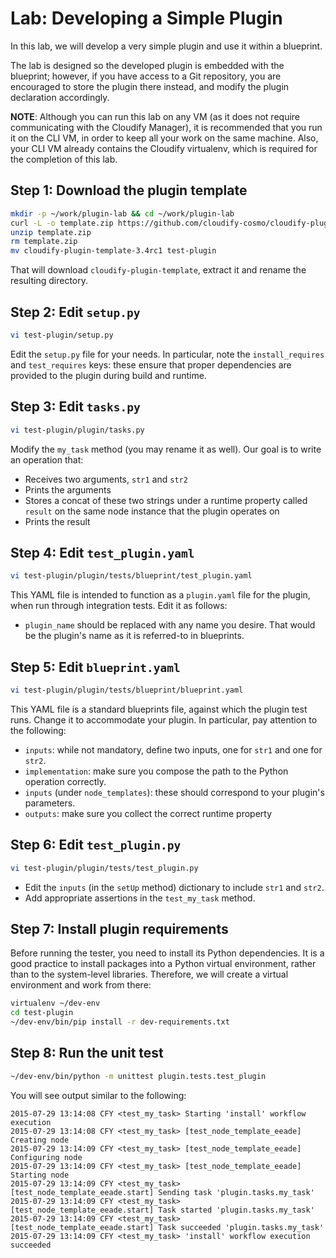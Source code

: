 # Lab: Developing a Simple Plugin

In this lab, we will develop a very simple plugin and use it within a blueprint.

The lab is designed so the developed plugin is embedded with the blueprint; however, if you have access to a Git repository, you are encouraged to store the plugin there instead, and modify the plugin declaration accordingly.

**NOTE**: Although you can run this lab on any VM (as it does not require communicating with the Cloudify Manager), it is recommended that you run it on the
CLI VM, in order to keep all your work on the same machine. Also, your CLI VM already contains the Cloudify virtualenv, which is required for the completion of this lab. 

## Step 1: Download the plugin template

```bash
mkdir -p ~/work/plugin-lab && cd ~/work/plugin-lab
curl -L -o template.zip https://github.com/cloudify-cosmo/cloudify-plugin-template/archive/3.4rc1.zip
unzip template.zip
rm template.zip
mv cloudify-plugin-template-3.4rc1 test-plugin
```

That will download `cloudify-plugin-template`, extract it and rename the resulting directory.

## Step 2: Edit `setup.py`

```bash
vi test-plugin/setup.py
```

Edit the `setup.py` file for your needs. In particular, note the `install_requires` and `test_requires` keys: these ensure that proper dependencies are provided to the plugin during build and runtime.

## Step 3: Edit `tasks.py`

```bash
vi test-plugin/plugin/tasks.py
```

Modify the `my_task` method (you may rename it as well). Our goal is to write an operation that:

* Receives two arguments, `str1` and `str2`
* Prints the arguments
* Stores a concat of these two strings under a runtime property called `result` on the same node instance that the plugin operates on
* Prints the result

## Step 4: Edit `test_plugin.yaml`

```bash
vi test-plugin/plugin/tests/blueprint/test_plugin.yaml
```

This YAML file is intended to function as a `plugin.yaml` file for the plugin, when run through integration tests. Edit it as follows:

* `plugin_name` should be replaced with any name you desire. That would be the plugin's name as it is referred-to in blueprints.

## Step 5: Edit `blueprint.yaml`

```bash
vi test-plugin/plugin/tests/blueprint/blueprint.yaml
```

This YAML file is a standard blueprints file, against which the plugin test runs. Change it to accommodate your plugin. In particular, pay attention to the following:

* `inputs`: while not mandatory, define two inputs, one for `str1` and one for `str2`.
* `implementation`: make sure you compose the path to the Python operation correctly.
* `inputs` (under `node_templates`): these should correspond to your plugin's parameters.
* `outputs`: make sure you collect the correct runtime property

## Step 6: Edit `test_plugin.py`

```bash
vi test-plugin/plugin/tests/test_plugin.py
```

* Edit the `inputs` (in the `setUp` method) dictionary to include `str1` and `str2`.
* Add appropriate assertions in the `test_my_task` method.

## Step 7: Install plugin requirements

Before running the tester, you need to install its Python dependencies.
It is a good practice to install packages into a Python virtual environment, rather than to the system-level
libraries. Therefore, we will create a virtual environment and work from there:

```bash
virtualenv ~/dev-env
cd test-plugin
~/dev-env/bin/pip install -r dev-requirements.txt
```

## Step 8: Run the unit test

```bash
~/dev-env/bin/python -m unittest plugin.tests.test_plugin
```

You will see output similar to the following:

```
2015-07-29 13:14:08 CFY <test_my_task> Starting 'install' workflow execution
2015-07-29 13:14:08 CFY <test_my_task> [test_node_template_eeade] Creating node
2015-07-29 13:14:09 CFY <test_my_task> [test_node_template_eeade] Configuring node
2015-07-29 13:14:09 CFY <test_my_task> [test_node_template_eeade] Starting node
2015-07-29 13:14:09 CFY <test_my_task> [test_node_template_eeade.start] Sending task 'plugin.tasks.my_task'
2015-07-29 13:14:09 CFY <test_my_task> [test_node_template_eeade.start] Task started 'plugin.tasks.my_task'
2015-07-29 13:14:09 CFY <test_my_task> [test_node_template_eeade.start] Task succeeded 'plugin.tasks.my_task'
2015-07-29 13:14:09 CFY <test_my_task> 'install' workflow execution succeeded
```
